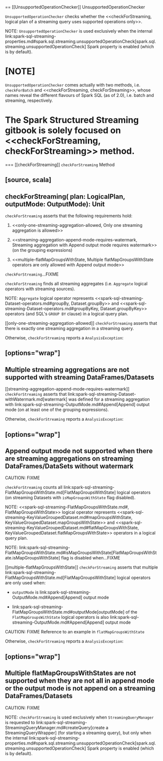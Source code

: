 == [[UnsupportedOperationChecker]] UnsupportedOperationChecker

`UnsupportedOperationChecker` checks whether the <<checkForStreaming, logical plan of a streaming query uses supported operations only>>.

NOTE: `UnsupportedOperationChecker` is used exclusively when the internal link:spark-sql-streaming-properties.md#spark.sql.streaming.unsupportedOperationCheck[spark.sql.streaming.unsupportedOperationCheck] Spark property is enabled (which is by default).

[NOTE]
====
`UnsupportedOperationChecker` comes actually with two methods, i.e. `checkForBatch` and <<checkForStreaming, checkForStreaming>>, whose names reveal the different flavours of Spark SQL (as of 2.0), i.e. batch and streaming, respectively.

The Spark Structured Streaming gitbook is solely focused on <<checkForStreaming, checkForStreaming>> method.
====

=== [[checkForStreaming]] `checkForStreaming` Method

[source, scala]
----
checkForStreaming(
  plan: LogicalPlan,
  outputMode: OutputMode): Unit
----

`checkForStreaming` asserts that the following requirements hold:

1. <<only-one-streaming-aggregation-allowed, Only one streaming aggregation is allowed>>

1. <<streaming-aggregation-append-mode-requires-watermark, Streaming aggregation with Append output mode requires watermark>> (on the grouping expressions)

1. <<multiple-flatMapGroupsWithState, Multiple flatMapGroupsWithState operators are only allowed with Append output mode>>

`checkForStreaming`...FIXME

`checkForStreaming` finds all streaming aggregates (i.e. `Aggregate` logical operators with streaming sources).

NOTE: `Aggregate` logical operator represents <<spark-sql-streaming-Dataset-operators.md#groupBy, Dataset.groupBy>> and <<spark-sql-streaming-Dataset-operators.md#groupByKey, Dataset.groupByKey>> operators (and SQL's `GROUP BY` clause) in a logical query plan.

[[only-one-streaming-aggregation-allowed]]
`checkForStreaming` asserts that there is exactly one streaming aggregation in a streaming query.

Otherwise, `checkForStreaming` reports a `AnalysisException`:

[options="wrap"]
----
Multiple streaming aggregations are not supported with streaming DataFrames/Datasets
----

[[streaming-aggregation-append-mode-requires-watermark]]
`checkForStreaming` asserts that link:spark-sql-streaming-Dataset-withWatermark.md[watermark] was defined for a streaming aggregation with link:spark-sql-streaming-OutputMode.md#Append[Append] output mode (on at least one of the grouping expressions).

Otherwise, `checkForStreaming` reports a `AnalysisException`:

[options="wrap"]
----
Append output mode not supported when there are streaming aggregations on streaming DataFrames/DataSets without watermark
----

CAUTION: FIXME

`checkForStreaming` counts all link:spark-sql-streaming-FlatMapGroupsWithState.md[FlatMapGroupsWithState] logical operators (on streaming Datasets with `isMapGroupsWithState` flag disabled).

NOTE: <<spark-sql-streaming-FlatMapGroupsWithState.md#, FlatMapGroupsWithState>> logical operator represents <<spark-sql-streaming-KeyValueGroupedDataset.md#mapGroupsWithState, KeyValueGroupedDataset.mapGroupsWithState>> and <<spark-sql-streaming-KeyValueGroupedDataset.md#flatMapGroupsWithState, KeyValueGroupedDataset.flatMapGroupsWithState>> operators in a logical query plan.

NOTE: link:spark-sql-streaming-FlatMapGroupsWithState.md#isMapGroupsWithState[FlatMapGroupsWithState.isMapGroupsWithState] flag is disabled when...FIXME

[[multiple-flatMapGroupsWithState]]
`checkForStreaming` asserts that multiple link:spark-sql-streaming-FlatMapGroupsWithState.md[FlatMapGroupsWithState] logical operators are only used when:

* `outputMode` is link:spark-sql-streaming-OutputMode.md#Append[Append] output mode

* link:spark-sql-streaming-FlatMapGroupsWithState.md#outputMode[outputMode] of the `FlatMapGroupsWithState` logical operators is also link:spark-sql-streaming-OutputMode.md#Append[Append] output mode

CAUTION: FIXME Reference to an example in `flatMapGroupsWithState`

Otherwise, `checkForStreaming` reports a `AnalysisException`:

[options="wrap"]
----
Multiple flatMapGroupsWithStates are not supported when they are not all in append mode or the output mode is not append on a streaming DataFrames/Datasets
----

CAUTION: FIXME

NOTE: `checkForStreaming` is used exclusively when `StreamingQueryManager` is requested to link:spark-sql-streaming-StreamingQueryManager.md#createQuery[create a StreamingQueryWrapper] (for starting a streaming query), but only when the internal link:spark-sql-streaming-properties.md#spark.sql.streaming.unsupportedOperationCheck[spark.sql.streaming.unsupportedOperationCheck] Spark property is enabled (which is by default).
